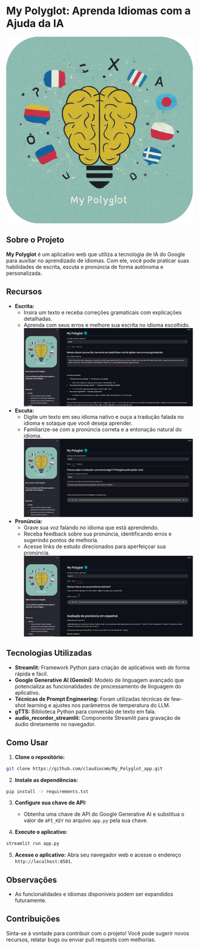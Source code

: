 # My Polyglot: Aprenda Idiomas com a Ajuda da IA
![](my_app/logo_my_polyglot_app.png)

## Sobre o Projeto
**My Polyglot** é um aplicativo web que utiliza a tecnologia de IA do Google para auxiliar no aprendizado de idiomas. Com ele, você pode praticar suas habilidades de escrita, escuta e pronúncia de forma autônoma e personalizada.

## Recursos

* **Escrita:**
    * Insira um texto e receba correções gramaticais com explicações detalhadas.
    * Aprenda com seus erros e melhore sua escrita no idioma escolhido.
    ![Imagem do meu projeto](images_readme/escrita_my_polyglot_app.png)
* **Escuta:**
    * Digite um texto em seu idioma nativo e ouça a tradução falada no idioma e sotaque que você deseja aprender.
    * Familiarize-se com a pronúncia correta e a entonação natural do idioma.
    ![Imagem do meu projeto](images_readme/escuta_my_polyglot_app.png)
* **Pronúncia:**
    * Grave sua voz falando no idioma que está aprendendo.
    * Receba feedback sobre sua pronúncia, identificando erros e sugerindo pontos de melhoria.
    * Acesse links de estudo direcionados para aperfeiçoar sua pronúncia.
    ![Imagem do meu projeto](images_readme/pronuncia_my_polyglot_app.png)

## Tecnologias Utilizadas

* **Streamlit:** Framework Python para criação de aplicativos web de forma rápida e fácil.
* **Google Generative AI (Gemini):** Modelo de linguagem avançado que potencializa as funcionalidades de processamento de linguagem do aplicativo.
* **Técnicas de Prompt Engineering:** Foram utilizadas técnicas de few-shot learning e ajustes nos parâmetros de temperatura do LLM.
* **gTTS:** Biblioteca Python para conversão de texto em fala.
* **audio_recorder_streamlit:** Componente Streamlit para gravação de áudio diretamente no navegador.

## Como Usar

1. **Clone o repositório:**

```bash
git clone https://github.com/claudiocmm/My_Polyglot_app.git
```

2. **Instale as dependências:**

```bash
pip install -r requirements.txt
```

3. **Configure sua chave de API:**

    * Obtenha uma chave de API do Google Generative AI e substitua o valor de `API_KEY` no arquivo `app.py` pela sua chave.

4. **Execute o aplicativo:**

```bash
streamlit run app.py
```

5. **Acesse o aplicativo:** Abra seu navegador web e acesse o endereço `http://localhost:8501`.

## Observações

* As funcionalidades e idiomas disponíveis podem ser expandidos futuramente.

## Contribuições

Sinta-se à vontade para contribuir com o projeto! Você pode sugerir novos recursos, relatar bugs ou enviar pull requests com melhorias.